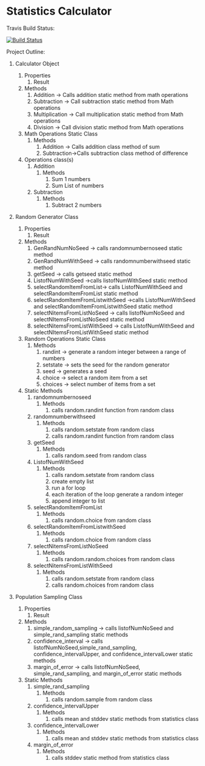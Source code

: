 # Statistics Calculator

Travis Build Status:

[![Build Status](https://travis-ci.com/meahesachin/statscalc.svg?branch=main)](https://travis-ci.com/meahesachin/statscalc)


Project Outline:

1. Calculator Object
    1. Properties
        1. Result 
    2. Methods
        1. Addition -> Calls addition static method from math operations
        2. Subtraction -> Call subtraction static method from Math operations
        3. Multiplication -> Call multiplication static method from Math operations
        3. Division -> Call division static method from Math operations
    3. Math Operations Static Class 
        1. Methods
            1. Addition -> Calls addition class method of sum
            2. Subtraction->Calls subtraction class method of difference
    4. Operations class(s)
        1. Addition
            1. Methods 
                1. Sum 1 numbers
                1. Sum List of numbers
        2. Subtraction
            1. Methods
               1. Subtract 2 numbers
               
2. Random Generator Class
    1. Properties
        1. Result
    2. Methods
        1. GenRandNumNoSeed -> calls randomnumbernoseed static method
        2. GenRandNumWithSeed -> calls randomnumberwithseed static method
        3. getSeed -> calls getseed static method
        4. ListofNumWithSeed ->calls listofNumWithSeed static method
        5. selectRandomItemFromList-> calls ListofNumWithSeed and selectRandomItemFromList static method
        6. selectRandomItemFromListwithSeed ->calls ListofNumWithSeed and selectRandomItemFromListwithSeed static method
        7. selectNitemsFromListNoSeed -> calls listofNumNoSeed and selectNItemsFromListNoSeed static method
        8. selectNitemsFromListWithSeed -> calls ListofNumWithSeed and selectNItemsFromListWithSeed static method
    3. Random Operations Static Class
        1. Methods
            1. randint -> generate a random integer between a range of numbers
            2. setstate -> sets the seed for the random generator
            3. seed -> generates a seed
            4. choice -> select a random item from a set
            5. choices -> select number of items from a set
    4. Static Methods
        1. randomnumbernoseed
            1. Methods
                1. calls random.randint function from random class           
        2. randomnumberwithseed
            1. Methods
                1. calls random.setstate from random class
                1. calls random.randint function from random class
        3. getSeed
            1. Methods
                1. calls random.seed from random class
        4. ListofNumWithSeed
            1. Methods
                1.  calls random.setstate from random class
                2. create empty list
                2. run a for loop
                3. each iteration of the loop generate a random integer
                4. append integer to list
        5. selectRandomItemFromList
            1. Methods
                1. calls random.choice from random class
        6. selectRandomItemFromListwithSeed
            1. Methods
                1. calls random.choice from random class
        7. selectNitemsFromListNoSeed
            1. Methods
                1. calls random.random.choices from random class
        8. selectNitemsFromListWithSeed
            1. Methods
                1. calls random.setstate from random class
                2. calls random.choices from random class
3. Population Sampling Class
    1. Properties
        1. Result
    2. Methods
        1. simple_random_sampling -> calls listofNumNoSeed and simple_rand_sampling static methods
        2. confidence_interval -> calls listofNumNoSeed,simple_rand_sampling, confidence_intervalUpper, and confidence_intervalLower static methods
        3. margin_of_error -> calls listofNumNoSeed, simple_rand_sampling, and margin_of_error static methods
    3. Static Methods
        1. simple_rand_sampling
            1. Methods
                1. calls random.sample from random class
        2. confidence_intervalUpper
            1. Methods
                1. calls mean and stddev static methods from statistics class
        3. confidence_intervalLower
            1. Methods
                1. calls mean and stddev static methods from statistics class
        4. margin_of_error
            1. Methods
                1. calls stddev static method from statistics class